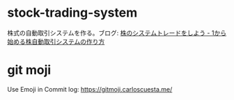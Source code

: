 # stock-trading-system
株式の自動取引システムを作る。ブログ: [株のシステムトレードをしよう - 1から始める株自動取引システムの作り方](https://how-to-make-stock-trading-system.dogwood008.com/)

# git moji

Use Emoji in Commit log:
https://gitmoji.carloscuesta.me/
